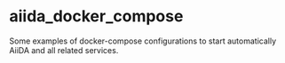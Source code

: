 # aiida_docker_compose
Some examples of docker-compose configurations to start automatically AiiDA and all related services.
